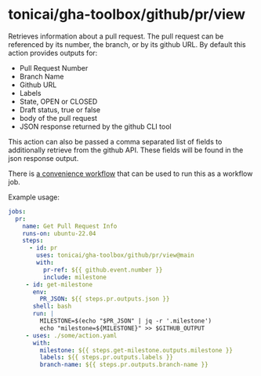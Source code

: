 # tonicai/gha-toolbox/github/pr/view

Retrieves information about a pull request. The pull request can be referenced
by its number, the branch, or by its github URL. By default this action
provides outputs for:

- Pull Request Number
- Branch Name
- Github URL
- Labels
- State, OPEN or CLOSED
- Draft status, true or false
- body of the pull request
- JSON response returned by the github CLI tool

This action can also be passed a comma separated list of fields to additionally
retrieve from the github API. These fields will be found in the json response
output.

There is [a convenience workflow](.github/workflows/github-pr-view.yaml) that
can be used to run this as a workflow job.

Example usage:

```yaml
jobs:
  pr:
    name: Get Pull Request Info
    runs-on: ubuntu-22.04
    steps:
      - id: pr
        uses: tonicai/gha-toolbox/github/pr/view@main
        with:
          pr-ref: ${{ github.event.number }}
          include: milestone
     - id: get-milestone
       env:
         PR_JSON: ${{ steps.pr.outputs.json }}
       shell: bash
       run: |
         MILESTONE=$(echo "$PR_JSON" | jq -r '.milestone')
         echo "milestone=${MILESTONE}" >> $GITHUB_OUTPUT
     - uses: ./some/action.yaml
       with:
         milestone: ${{ steps.get-milestone.outputs.milestone }}
         labels: ${{ steps.pr.outputs.labels }}
         branch-name: ${{ steps.pr.outputs.branch-name }}
```

